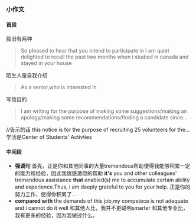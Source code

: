 ### 小作文
#### 首段
叙旧有两种
>So pleased to hear that you intend to participate in 
>I am quiet delighted to recall the past two months when i studied in canada and stayed in your house

 陌生人是自我介绍
>As a senior,who is interested in 

写信目的
>I am writing for the purpose of making some suggestions/making an apology/making some recommendations/finding a candidate since...

//告示的话 this notice is for the purpose of recruiting 25 volunteers for the...学活是Center of Students' Activties

#### 中间段
- **强调句**
首先，正是你和其他同事的大量tremendous帮助使得我能够积累一定的能力和经验，因此我很感激您的帮助
**it's** you and other colleagues' tremendous assistance **that** enabled(s) me to accumulate certain ability and experience.Thus, i am deeply grateful to you for your help. 
正是你的努力工作，使得你积累了...
- **compared with** 
 the demands of this job,my competece is not adequate and i cannot do it well
和其他人比，我并不更聪明smarter
和其他专业比，我有更多的经验，因为我做过什么。

